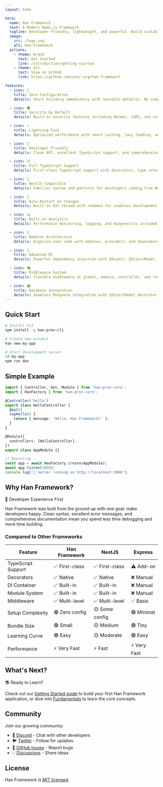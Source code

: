 ```yaml
---
layout: home

hero:
  name: Han Framework
  text: A Modern Node.js Framework
  tagline: Developer-friendly, lightweight, and powerful. Build scalable applications with ease.
  image:
    src: /logo.svg
    alt: Han Framework
  actions:
    - theme: brand
      text: Get Started
      link: /introduction/getting-started
    - theme: alt
      text: View on GitHub
      link: https://github.com/your-org/han-framework

features:
  - icon: 🚀
    title: Zero Configuration
    details: Start building immediately with sensible defaults. No complex setup required - just install and code.

  - icon: 🛡️
    title: Security by Default
    details: Built-in security features including Helmet, CORS, and rate limiting out of the box.

  - icon: ⚡
    title: Lightning Fast
    details: Optimized performance with smart caching, lazy loading, and efficient dependency injection.

  - icon: 🔧
    title: Developer Friendly
    details: Clean API, excellent TypeScript support, and comprehensive documentation with real-world examples.

  - icon: 📦
    title: Full TypeScript Support
    details: First-class TypeScript support with decorators, type inference, and excellent IDE integration.

  - icon: 🎯
    title: NestJS Compatible
    details: Familiar syntax and patterns for developers coming from NestJS. Easy migration path.

  - icon: 🔄
    title: Auto-Restart on Changes
    details: Built-in hot reload with nodemon for seamless development experience.

  - icon: 📊
    title: Built-in Analytics
    details: Performance monitoring, logging, and diagnostics included - no third-party tools needed.

  - icon: 🧩
    title: Modular Architecture
    details: Organize your code with modules, providers, and dependency injection for maintainability.

  - icon: 💉
    title: Advanced DI
    details: Powerful dependency injection with @Inject, @InjectModel, and custom providers.

  - icon: 🎭
    title: Middleware System
    details: Flexible middleware at global, module, controller, and route levels with smart resolution.

  - icon: 🗃️
    title: Database Integration
    details: Seamless Mongoose integration with @InjectModel decorator for clean, type-safe database access.
---
```


## Quick Start

```bash
# Install CLI
npm install -g han-prev-cli

# Create new project
han new my-app

# Start development server
cd my-app
npm run dev
```

## Simple Example

```typescript
import { Controller, Get, Module } from 'han-prev-core';
import { HanFactory } from 'han-prev-core';

@Controller('hello')
export class HelloController {
  @Get()
  sayHello() {
    return { message: 'Hello, Han Framework!' };
  }
}

@Module({
  controllers: [HelloController],
})
export class AppModule {}

// Bootstrap
const app = await HanFactory.create(AppModule);
await app.listen(3000);
console.log('🚀 Server running on http://localhost:3000');
```

## Why Han Framework?

<div class="tip custom-block">
  <p class="custom-block-title">🎯 Developer Experience First</p>
  <p>Han Framework was built from the ground up with one goal: make developers happy. Clean syntax, excellent error messages, and comprehensive documentation mean you spend less time debugging and more time building.</p>
</div>

### Compared to Other Frameworks

| Feature | Han Framework | NestJS | Express |
|---------|--------------|--------|---------|
| TypeScript Support | ✅ First-class | ✅ First-class | ⚠️ Add-on |
| Decorators | ✅ Native | ✅ Native | ❌ Manual |
| DI Container | ✅ Built-in | ✅ Built-in | ❌ Manual |
| Module System | ✅ Built-in | ✅ Built-in | ❌ Manual |
| Middleware | ✅ Multi-level | ✅ Multi-level | ✅ Basic |
| Setup Complexity | 🟢 Zero config | 🟡 Some config | 🟢 Minimal |
| Bundle Size | 🟢 Small | 🟡 Medium | 🟢 Tiny |
| Learning Curve | 🟢 Easy | 🟡 Moderate | 🟢 Easy |
| Performance | ⚡ Very Fast | ⚡ Fast | ⚡ Very Fast |

## What's Next?

<div class="tip custom-block">
  <p class="custom-block-title">📚 Ready to Learn?</p>
  <p>Check out our <a href="/introduction/getting-started">Getting Started guide</a> to build your first Han Framework application, or dive into <a href="/fundamentals/controllers">Fundamentals</a> to learn the core concepts.</p>
</div>

## Community

Join our growing community:

- 💬 [Discord](https://discord.gg/hanframework) - Chat with other developers
- 🐦 [Twitter](https://twitter.com/hanframework) - Follow for updates
- 🐛 [GitHub Issues](https://github.com/your-org/han-framework/issues) - Report bugs
- 💡 [Discussions](https://github.com/your-org/han-framework/discussions) - Share ideas

## License

Han Framework is [MIT licensed](https://github.com/your-org/han-framework/blob/main/LICENSE).
